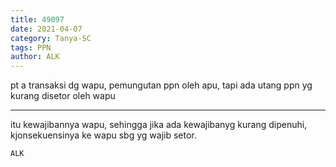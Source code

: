 ```yaml
---
title: 49097
date: 2021-04-07
category: Tanya-SC
tags: PPN
author: ALK
---
```


pt a transaksi dg wapu, pemungutan ppn oleh apu, tapi ada utang ppn yg kurang disetor oleh wapu

---

itu kewajibannya wapu, sehingga jika ada kewajibanyg kurang dipenuhi, kjonsekuensinya ke wapu sbg yg wajib setor.

`ALK`
